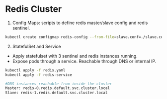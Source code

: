 # Redis Cluster

1. Config Maps: scripts to define redis master/slave config and redis sentinel.
```bash
kubectl create configmap redis-config --from-file=slave.conf=./slave.conf --from-file=master.conf=./master.conf --from-file=sentinel.conf=./sentinel.conf --from-file=init.sh=./init.sh --from-file=sentinel.sh=./sentinel.sh --dry-run=client -o yaml > redis-configmap.yaml
```

2. StatefulSet and Service

- Apply statefulset with 3 sentinel and redis instances running.
- Expose pods through a service. Reachable through DNS or internal IP.
```bash
kubectl apply -f redis.yaml
kubectl apply -f redis-service
```

```bash
#DNS instances reachable from inside the cluster
Master: redis-0.redis.default.svc.cluster.local
Slave: redis-1.redis.default.svc.cluster.local
```
